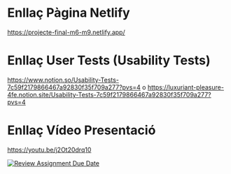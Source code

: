 # Enllaç Pàgina Netlify
https://projecte-final-m6-m9.netlify.app/

# Enllaç User Tests (Usability Tests)
https://www.notion.so/Usability-Tests-7c59f2179866467a92830f35f709a277?pvs=4
o
https://luxuriant-pleasure-4fe.notion.site/Usability-Tests-7c59f2179866467a92830f35f709a277?pvs=4

# Enllaç Vídeo Presentació
https://youtu.be/j2Ot20drq10


[![Review Assignment Due Date](https://classroom.github.com/assets/deadline-readme-button-24ddc0f5d75046c5622901739e7c5dd533143b0c8e959d652212380cedb1ea36.svg)](https://classroom.github.com/a/S6zNG9QG)
